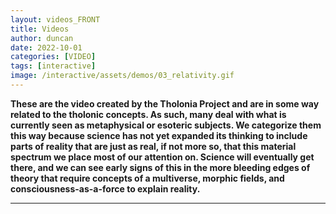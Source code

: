 ```yaml
---
layout: videos_FRONT
title: Videos
author: duncan
date: 2022-10-01
categories: [VIDEO]
tags: [interactive]
image: /interactive/assets/demos/03_relativity.gif
---
```


<b>These are the video created by the Tholonia Project and are in some way related to the tholonic concepts.  As such, many deal with what is currently seen as metaphysical or esoteric subjects.  We categorize them this way because science has not yet expanded its thinking to include parts of reality that are just as real, if not more so, that this material spectrum we place most of our attention on.  Science will eventually get there, and we can see early signs of this in the more bleeding edges of theory that require concepts of a multiverse, morphic fields, and consciousness-as-a-force to explain reality.</b>

<hr>

<!--more-->

